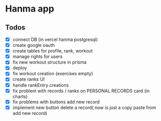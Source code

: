 # Hanma app

## Todos

- [x] connect DB (in vercel hanma postgresql)
- [x] create google oauth
- [x] create tables for profile, rank, workout
- [x] manage rights for users
- [x] fix new workout structure in prisma
- [x] deploy
- [x] fix workout creation (exercises empty)
- [x] create ranks UI
- [x] handle rankEntry creations
- [x] fix problem with records / ranks on PERSONAL RECORDS card (in charts)
- [x] fix problems with buttons add new record
- [x] implement new button delete a record( now is just a copy paste from add new record)
